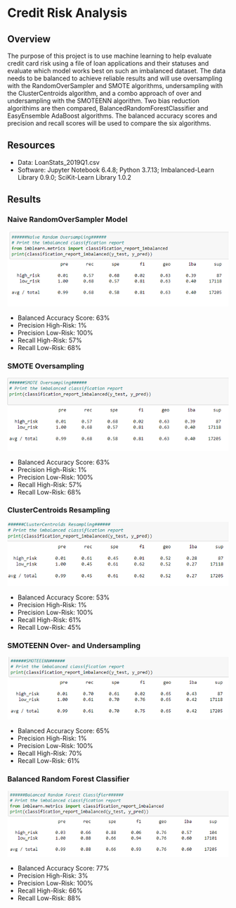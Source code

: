 # Credit Risk Analysis

## Overview

The purpose of this project is to use machine learning to help evaluate credit card risk using a file of loan applications and their statuses and evaluate which model works best on such an imbalanced dataset. The data needs to be balanced to achieve reliable results and will use oversampling with the RandomOverSampler and SMOTE algorithms, undersampling with the ClusterCentroids algorithm, and a combo approach of over and undersampling with the SMOTEENN algorithm. Two bias reduction algorithims are then compared, BalancedRandomForestClassifier and EasyEnsemble AdaBoost algorithms. The balanced accuracy scores and precision and recall scores will be used to compare the six algorithms. 

## Resources

- Data: LoanStats_2019Q1.csv
- Software: Jupyter Notebook 6.4.8; Python 3.7.13; Imbalanced-Learn Library 0.9.0; SciKit-Learn Library 1.0.2

## Results

### Naive RandomOverSampler Model

![randomoversampling](https://github.com/mein0819/Credit_Risk_Analysis/blob/main/readMeImages/naiveOverSampling.png)

- Balanced Accuracy Score: 63%
- Precision High-Risk: 1%
- Precision Low-Risk: 100%
- Recall High-Risk: 57%
- Recall Low-Risk: 68%

### SMOTE Oversampling

![smote](https://github.com/mein0819/Credit_Risk_Analysis/blob/main/readMeImages/smoteOversampling.png)

- Balanced Accuracy Score: 63%
- Precision High-Risk: 1%
- Precision Low-Risk: 100%
- Recall High-Risk: 57%
- Recall Low-Risk: 68%

### ClusterCentroids Resampling

![cluster](https://github.com/mein0819/Credit_Risk_Analysis/blob/main/readMeImages/clusterCentroids.png)

- Balanced Accuracy Score: 53%
- Precision High-Risk: 1%
- Precision Low-Risk: 100%
- Recall High-Risk: 61%
- Recall Low-Risk: 45%

### SMOTEENN Over- and Undersampling

![smoteenn](https://github.com/mein0819/Credit_Risk_Analysis/blob/main/readMeImages/smoteenn.png)

- Balanced Accuracy Score: 65%
- Precision High-Risk: 1%
- Precision Low-Risk: 100%
- Recall High-Risk: 70%
- Recall Low-Risk: 61%

### Balanced Random Forest Classifier

![brfc](https://github.com/mein0819/Credit_Risk_Analysis/blob/main/readMeImages/balancedRFC.png)

- Balanced Accuracy Score: 77%
- Precision High-Risk: 3%
- Precision Low-Risk: 100%
- Recall High-Risk: 66%
- Recall Low-Risk: 88%

